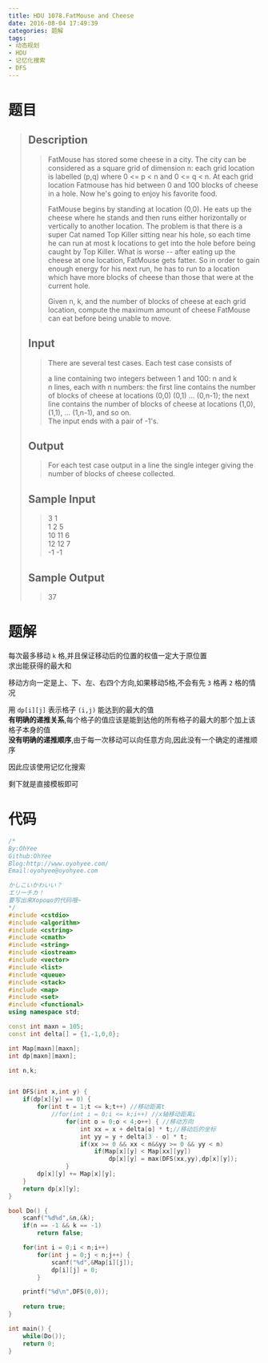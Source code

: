 ```yaml
---
title: HDU 1078.FatMouse and Cheese
date: 2016-08-04 17:49:39
categories: 题解
tags:
- 动态规划
- HDU
- 记忆化搜索
- DFS
---
```

# 题目
> 
> ## Description  
>> FatMouse has stored some cheese in a city. The city can be considered as a square grid of dimension n: each grid location is labelled (p,q) where 0 <= p < n and 0 <= q < n. At each grid location Fatmouse has hid between 0 and 100 blocks of cheese in a hole. Now he's going to enjoy his favorite food.   
>>   
>> FatMouse begins by standing at location (0,0). He eats up the cheese where he stands and then runs either horizontally or vertically to another location. The problem is that there is a super Cat named Top Killer sitting near his hole, so each time he can run at most k locations to get into the hole before being caught by Top Killer. What is worse -- after eating up the cheese at one location, FatMouse gets fatter. So in order to gain enough energy for his next run, he has to run to a location which have more blocks of cheese than those that were at the current hole.   
>>   
>> Given n, k, and the number of blocks of cheese at each grid location, compute the maximum amount of cheese FatMouse can eat before being unable to move.   
>> <!--more-->  
> 
> ## Input  
>> There are several test cases. Each test case consists of   
>>   
>> a line containing two integers between 1 and 100: n and k   
>> n lines, each with n numbers: the first line contains the number of blocks of cheese at locations (0,0) (0,1) ... (0,n-1); the next line contains the number of blocks of cheese at locations (1,0), (1,1), ... (1,n-1), and so on.   
>> The input ends with a pair of -1's.   
> 
> ## Output  
>> For each test case output in a line the single integer giving the number of blocks of cheese collected.   
> 
> ## Sample Input  
>> 3 1  
>> 1 2 5  
>> 10 11 6  
>> 12 12 7  
>> -1 -1  
> 
> ## Sample Output  
>> 37  

# 题解
每次最多移动 `k` 格,并且保证移动后的位置的权值一定大于原位置  
求出能获得的最大和  

移动方向一定是上、下、左、右四个方向,如果移动5格,不会有先 `3` 格再 `2` 格的情况  

用 `dp[i][j]` 表示格子 `(i,j)` 能达到的最大的值  
**有明确的递推关系**,每个格子的值应该是能到达他的所有格子的最大的那个加上该格子本身的值  
**没有明确的递推顺序**,由于每一次移动可以向任意方向,因此没有一个确定的递推顺序  

因此应该使用记忆化搜索  

剩下就是直接模板即可  

# 代码
```cpp FatMouse and Cheese https://github.com/OhYee/ACM.github.io/blob/master\HDU\1078.FatMouse%20and%20Cheese.cpp 代码备份
/*
By:OhYee
Github:OhYee
Blog:http://www.oyohyee.com/
Email:oyohyee@oyohyee.com

かしこいかわいい？
エリーチカ！
要写出来Хорошо的代码哦~
*/
#include <cstdio>
#include <algorithm>
#include <cstring>
#include <cmath>
#include <string>
#include <iostream>
#include <vector>
#include <list>
#include <queue>
#include <stack>
#include <map>
#include <set>
#include <functional>
using namespace std;

const int maxn = 105;
const int delta[] = {1,-1,0,0};

int Map[maxn][maxn];
int dp[maxn][maxn];

int n,k;


int DFS(int x,int y) {
    if(dp[x][y] == 0) {
        for(int t = 1;t <= k;t++) //移动距离t
            //for(int i = 0;i <= k;i++) //x轴移动距离i
                for(int o = 0;o < 4;o++) { //移动方向
                    int xx = x + delta[o] * t;//移动后的坐标
                    int yy = y + delta[3 - o] * t;
                    if(xx >= 0 && xx < n&&yy >= 0 && yy < n)
                        if(Map[x][y] < Map[xx][yy])
                            dp[x][y] = max(DFS(xx,yy),dp[x][y]);
                }
        dp[x][y] += Map[x][y];
    }
    return dp[x][y];
}

bool Do() {
    scanf("%d%d",&n,&k);
    if(n == -1 && k == -1)
        return false;

    for(int i = 0;i < n;i++)
        for(int j = 0;j < n;j++) {
            scanf("%d",&Map[i][j]);
            dp[i][j] = 0;
        }

    printf("%d\n",DFS(0,0));
        
    return true;
}

int main() {
    while(Do());
    return 0;
}
```